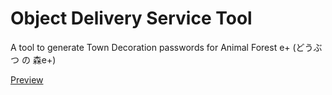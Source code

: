 # Object Delivery Service Tool
A tool to generate Town Decoration passwords for Animal Forest e+ (どうぶつ の 森e+)

[Preview](https://puu.sh/AssK2/2c24374a52.png)
